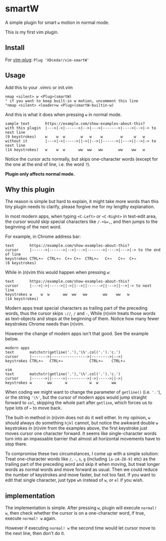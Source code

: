 # smartW

A simple plugin for smart `w` motion in normal mode.

This is my first vim plugin.

## Install

For [vim-plug](https://github.com/junegunn/vim-plug): `Plug 'XDcedar/vim-smartW'`

## Usage

Add this to your .vimrc or init.vim
```vim
nmap <silent> w <Plug>(smartW)
" if you want to keep built-in w motion, uncomment this line
"nmap <silent> <leader>w <Plug>(smartW-builtin-w)
```

And this is what it does when pressing `w` in normal mode.
```
sample text       https://example.com/show-examples-about-this?
with this plugin  |--->|->|------>|-->|--->|------->|---->|-->|-> to next line
(9 keystrokes)    w    w  w       w   w    w        w     w   w
without it        |--->|->|----->||->||-->||------>||--->||-->|-> to next line
(14 keystrokes)   w    w  w      ww  ww   ww       ww    ww   w
```
Notice the cursor acts normally, but skips one-character words (except for the one at the end of line, i.e. the word `?`).

**Plugin only affects normal mode.**

## Why this plugin

The reason is simple but hard to explain, it might take more words than this tiny plugin needs to clarify, please forgive me for my lengthy explanation.

In most modern apps, when typing `<C-Left>` or `<C-Right>` in text-edit area, the cursor would skip special characters like `/-+&=,`, and then jumps to the beginning of the next word.

For example, in Chrome address bar:
```
text       https://example.com/show-examples-about-this?
cursor     |------>|------>|-->|--->|------->|---->|--->|-> to the end of line
keystrokes CTRL+→  CTRL+→  C+→ C+→  CTRL+→   C+→   C+→  C+→
(8 keystrokes)
```

While in (n)vim this would happen when pressing `w`:
```
text       https://example.com/show-examples-about-this?
cursor     |--->|->|----->||->||-->||------>||--->||-->|-> to next line
keystrokes w    w  w      ww  ww   ww       ww    ww   w
(14 keystrokes)
```
Modern apps treat special characters as trailing part of the preceding words, thus the cursor skips `://`, `/` and `-`,
While (n)vim treats those words as text-objects and stops at the beginning of them.
Notice how many fewer keystrokes Chrome needs than (n)vim.

However the change of modern apps isn't that good. See the example below.
```
modern apps
text       matchstr(getline('.'),'\%'.col('.').'c.')
cursor     |------->|---------------->|-------->|-->|
keystrokes CTRL+→   CTRL+→            CTRL+→    CTRL+→

vim
text       matchstr(getline('.'),'\%'.col('.').'c.')
cursor     |------>||----->|--------->|->|----->||->|
keystrokes w       ww      w          w  w      ww
```
When coding we might want to change the parameter of `getline()` (i.e. `'.'`), or the string `'\%'`,
but the cursor of modern apps would jump straight forward to `col`, skipping the whole part after `getline`,
which forces us to type lots of `←` to move back.

The built-in method in (n)vim does not do it well either.
In my opinion, `w` should always do something `hjkl` cannot,
but notice the awkward double `w` keystrokes in (n)vim from the examples above,
the first keystroke just moves cursor one character forward.
It seems like single-character words turn into an impassable barrier that almost all horizontal movements have to stop there.

To compromise these two circumstances, I come up with a simple solution:
Treat one-character words like `/`, `-`, `s`, `g` (including `[a-zA-Z0-9]` etc) as the trailing part of the preceding word and skip it when moving,
but treat longer words as normal words and move forward as usual.
Then we could reduce the number of keystrokes and move faster, but not too fast.
If you want to edit that single character, just type `wh` instead of `w`, or `el` if you wish.

## implementation
The implementation is simple.
After pressing `w`, plugin will execute `normal! w`, then check whether the cursor is on a one-character word, if true, execute `normal! w` again.

However if executing `normal! w` the second time would let cursor move to the next line, then don't do it.
